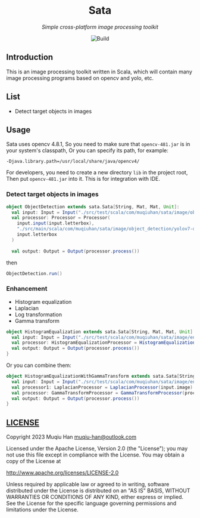 <div align="center">

# Sata

*Simple cross-platform image processing toolkit*

![Build](https://github.com/muqiuhan/sata/actions/workflows/ci.yaml/badge.svg)

</div>

## Introduction

This is an image processing toolkit written in Scala, which will contain many image processing programs based on opencv and yolo, etc.

## List
- Detect target objects in images

## Usage

Sata uses opencv 4.8.1, So you need to make sure that `opencv-481.jar` is in your system's classpath, Or you can specify its path, for example:
```shell
-Djava.library.path=/usr/local/share/java/opencv4/
```

For developers, you need to create a new directory `lib` in the project root, Then put `opencv-481.jar` into it. This is for integration with IDE.

### Detect target objects in images
```scala
object ObjectDetection extends sata.Sata[String, Mat, Mat, Unit]:
  val input: Input = Input("./src/test/scala/com/muqiuhan/sata/image/object_detection/test.jpg")
  val processor: Processor = Processor(
    input.input(input.letterbox),
    "./src/main/scala/com/muqiuhan/sata/image/object_detection/yolov7-d6.onnx",
    input.letterbox
  )
  
  val output: Output = Output(processor.process())
```

then
```scala
ObjectDetection.run()
```

### Enhancement

- Histogram equalization
- Laplacian
- Log transformation
- Gamma transform

```scala
object HistogramEqualization extends sata.Sata[String, Mat, Mat, Unit] {
  val input: Input = Input("./src/test/scala/com/muqiuhan/sata/image/enhancement/test1.jpg")
  val processor: HistogramEqualizationProcessor = HistogramEqualizationProcessor(input.image)
  val output: Output = Output(processor.process())
}
```

Or you can combine them:
```scala
object HistogramEqualizationWithGammaTransform extends sata.Sata[String, Mat, Mat, Unit] {
  val input: Input = Input("./src/test/scala/com/muqiuhan/sata/image/enhancement/test1.jpg")
  val processor1: LaplacianProcessor = LaplacianProcessor(input.image)
  val processor: GammaTransformProcessor = GammaTransformProcessor(processor1.process())
  val output: Output = Output(processor.process())
}
```

## [LICENSE](./LICENSE)
Copyright 2023 Muqiu Han <muqiu-han@outlook.com>

Licensed under the Apache License, Version 2.0 (the "License");
you may not use this file except in compliance with the License.
You may obtain a copy of the License at

http://www.apache.org/licenses/LICENSE-2.0

Unless required by applicable law or agreed to in writing, software
distributed under the License is distributed on an "AS IS" BASIS,
WITHOUT WARRANTIES OR CONDITIONS OF ANY KIND, either express or implied.
See the License for the specific language governing permissions and
limitations under the License.